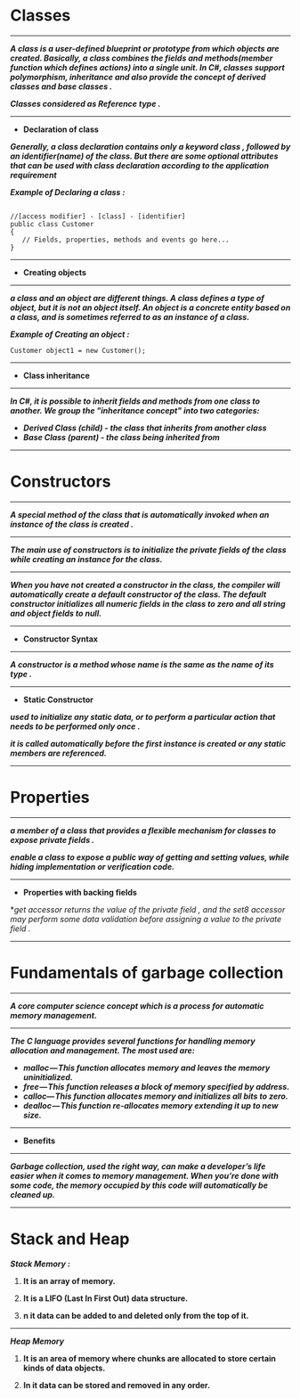 # Classes

---

***A class is a user-defined blueprint or prototype from which objects are created. Basically, a class combines the fields and methods(member function which defines actions) into a single unit. In C#, classes support polymorphism, inheritance and also provide the concept of derived classes and base classes .***

***Classes considered as Reference type .***

---

- **Declaration of class**

***Generally, a class declaration contains only a keyword **class** , followed by an identifier(name) of the class. But there are some optional attributes that can be used with class declaration according to the application requirement***

***Example of Declaring a class :***

```

//[access modifier] - [class] - [identifier]
public class Customer
{
   // Fields, properties, methods and events go here...
}

```

---

- **Creating objects**

---

***a class and an object are different things. A class defines a type of object, but it is not an object itself. An object is a concrete entity based on a class, and is sometimes referred to as an instance of a class.***

***Example of Creating an object :***

```
Customer object1 = new Customer();

```

---

- **Class inheritance**

---

***In C#, it is possible to inherit fields and methods from one class to another. We group the "inheritance concept" into two categories:***

- ***Derived Class (child) - the class that inherits from another class***
- ***Base Class (parent) - the class being inherited from***

---

# Constructors

---

***A special method of the class that is automatically invoked when an instance of the class is created .***

---

***The main use of constructors is to initialize the private fields of the class while creating an instance for the class.***

---

***When you have not created a constructor in the class, the compiler will automatically create a default constructor of the class. The default constructor initializes all numeric fields in the class to zero and all string and object fields to null.***

---

- **Constructor Syntax**

---

***A constructor is a method whose name is the same as the name of its type .***

---

- **Static Constructor**

***used to initialize any static data, or to perform a particular action that needs to be performed only once .***

***it is called automatically before the first instance is created or any static members are referenced.***

---

# Properties

---

***a member of a class that provides a flexible mechanism for classes to expose private fields .***

***enable a class to expose a public way of getting and setting values, while hiding implementation or verification code.***

---

- **Properties with backing fields**

***get* accessor returns the value of the private field , and the *set8 accessor may perform some data validation before assigning a value to the private field .**

---

# Fundamentals of garbage collection

---

***A core computer science concept which is a process for automatic memory management.***

---

***The C language provides several functions for handling memory allocation and management. The most used are:***

- ***malloc — This function allocates memory and leaves the memory uninitialized.***
- ***free — This function releases a block of memory specified by address.***
- ***calloc— This function allocates memory and initializes all bits to zero.***
- ***dealloc — This function re-allocates memory extending it up to new size.***

---

- **Benefits**

---

***Garbage collection, used the right way, can make a developer’s life easier when it comes to memory management. When you’re done with some code, the memory occupied by this code will automatically be cleaned up.***

---

# Stack and Heap

***Stack Memory :***

1. **It is an array of memory.**

2. **It is a LIFO (Last In First Out) data structure.**

3. **n it data can be added to and deleted only from the top of it.**

---

***Heap Memory***

1. **It is an area of memory where chunks are allocated to store certain kinds of data objects.**

2. **In it data can be stored and removed in any order.**








